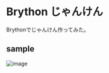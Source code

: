 # Brython じゃんけん
Brythonでじゃんけん作ってみた。

## sample
![image](https://user-images.githubusercontent.com/50548952/82972419-f8f54a80-a00f-11ea-9427-287402708f3e.png)
